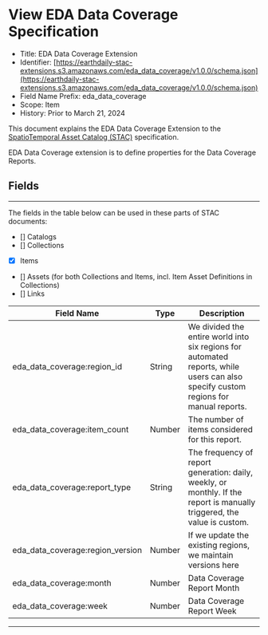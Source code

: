 # View EDA Data Coverage Specification
* Title: EDA Data Coverage Extension
* Identifier: [https://earthdaily-stac-extensions.s3.amazonaws.com/eda_data_coverage/v1.0.0/schema.json](https://earthdaily-stac-extensions.s3.amazonaws.com/eda_data_coverage/v1.0.0/schema.json) 
* Field Name Prefix: eda_data_coverage
* Scope: Item
* History: Prior to March 21, 2024

This document explains the EDA Data Coverage Extension to the [SpatioTemporal Asset Catalog (STAC)](https://github.com/radiantearth/stac-spec) specification.

EDA Data Coverage extension is to define properties for the Data Coverage Reports.

## Fields
*** 
The fields in the table below can be used in these parts of STAC documents:

 - [] Catalogs
 - [] Collections
 - [x] Items
 - [] Assets (for both Collections and Items, incl. Item Asset Definitions in Collections)
 - [] Links

 |  Field Name           | Type        |     Description                                                                        |
 |-----------------------|-------------|----------------------------------------------------------------------------------------|
 | eda_data_coverage:region_id| String      | We divided the entire world into six regions for automated reports, while users can also specify custom regions for manual reports.                                  |
 | eda_data_coverage:item_count     | Number | The number of items considered for this report.                                             |
 | eda_data_coverage:report_type| String      | The frequency of report generation: daily, weekly, or monthly. If the report is manually triggered, the value is custom.                                  |
 | eda_data_coverage:region_version     | Number | If we update the existing regions, we maintain versions here  |
 | eda_data_coverage:month| Number      | Data Coverage Report Month                                 |
 | eda_data_coverage:week| Number      | Data Coverage Report Week                                   |
 ***
 
 

